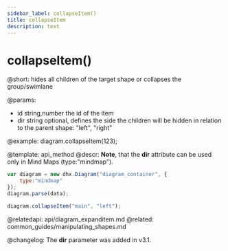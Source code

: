 ```yaml
---
sidebar_label: collapseItem()
title: collapseItem
description: text
---
```


# collapseItem()

@short:
hides all children of the target shape or collapses the group/swimlane

@params:
- id		string,number		the id of the item
- dir		string				optional, defines the side the children will be hidden in relation to the parent shape: "left", "right"

@example:
diagram.collapseItem(123);


@template:	api_method
@descr:
**Note**, that the **dir** attribute can be used only in Mind Maps (type:"mindmap").

~~~js
var diagram = new dhx.Diagram("diagram_container", {
	type:"mindmap"
});
diagram.parse(data);

diagram.collapseItem("main", "left");
~~~

@relatedapi:
	api/diagram_expanditem.md
@related:
common_guides/manipulating_shapes.md

@changelog:
The **dir** parameter was added in v3.1.